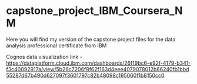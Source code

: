 # capstone_project_IBM_Coursera_NM

Here you will find my version of the capstone project files for the data analysis professional certificate from IBM

Cognos data visualization link - https://dataplatform.cloud.ibm.com/dashboards/26f19bc6-e92f-4179-b341-f3c40092917a/view/5b26c7206f8f62f163d4eee4079078012b66240fb1bbd55287d67b490d627097f3601797c82b48098c195060f1b8150cc0
